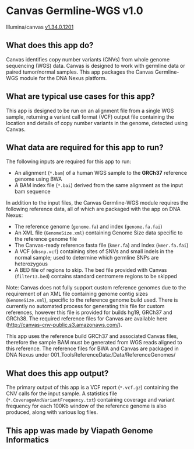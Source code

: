 # Canvas Germline-WGS v1.0
Illumina/canvas [v1.34.0.1201](https://github.com/Illumina/canvas/releases/tag/1.34.0.1201%2Bmaster)

## What does this app do?

Canvas identifies copy number variants (CNVs) from whole genome sequencing (WGS) data. Canvas is designed to work with germline data or paired tumor/normal samples. This app packages the Canvas Germline-WGS module for the DNA Nexus platform.

## What are typical use cases for this app?

This app is designed to be run on an alignment file from a single WGS sample, returning a variant call format (VCF) output file containing the location and details of copy number variants in the genome, detected using Canvas.

## What data are required for this app to run?

The following inputs are required for this app to run:
* An alignment (`*.bam`) of a human WGS sample to the **GRCh37** reference genome using BWA
* A BAM index file (`*.bai`) derived from the same alignment as the input bam sequence 

In addition to the input files, the Canvas Germline-WGS module requires the following reference data, all of which are packaged with the app on DNA Nexus:
* The reference genome (`genome.fa`) and index (`genome.fa.fai`)
* An XML file (`GenomeSize.xml`) containing Genome Size data specific to the reference genome file
* The Canvas-ready reference fasta file (`kmer.fa`) and index (`kmer.fa.fai`)
* A VCF (`dbsnp.vcf`) containing sites of SNVs and small indels in the normal sample; used to determine which germline SNPs are heterozygous
* A BED file of regions to skip. The bed file provided with Canvas (`filter13.bed`) contains standard centromere regions to be skipped

Note: Canvas does not fully support custom reference genomes due to the requirement of an XML file containing genome contig sizes (`GenomeSize.xml`), specific to the reference genome build used. There is currently no automated process for generating this file for custom references, however this file is provided for builds hg19, GRCh37 and GRCh38. The required reference files for Canvas are available here (http://canvas-cnv-public.s3.amazonaws.com/).

This app uses the reference build GRCh37 and associated Canvas files, therefore the sample BAM must be generated from WGS reads aligned to this reference. The reference files for BWA and Canvas are packaged in DNA Nexus under 001_ToolsReferenceData:/Data/ReferenceGenomes/

## What does this app output?

The primary output of this app is a VCF report (`*.vcf.gz`) containing the CNV calls for the input sample. A statistics file (`*.CoverageAndVariantFrequency.txt`) containing coverage and variant frequency for each 100Kb window of the reference genome is also produced, along with various log files.

## This app was made by Viapath Genome Informatics
